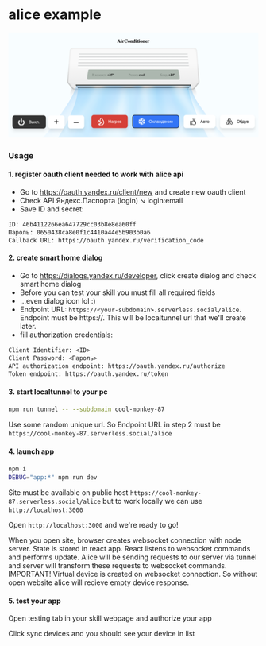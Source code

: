 # alice example

![example](./docs/assets/example.png "Example")

### Usage

#### 1. register oauth client needed to work with alice api

- Go to https://oauth.yandex.ru/client/new and create new oauth client
- Check API Яндекс.Паспорта (login) ↘︎ login:email
- Save ID and secret:

```text
ID: 46b4112266ea647729cc03b8e8ea60ff
Пароль: 0650438ca8e0f1c4410a44e5b903b0a6
Callback URL: https://oauth.yandex.ru/verification_code
```

#### 2. create smart home dialog

- Go to https://dialogs.yandex.ru/developer, click create dialog and check smart home dialog
- Before you can test your skill you must fill all required fields
- ...even dialog icon lol :)
- Endpoint URL: `https://<your-subdomain>.serverless.social/alice`. Endpoint must be https://. This will be localtunnel url that we'll create later.
- fill authorization credentials:

```text
Client Identifier: <ID>
Client Password: <Пароль>
API authorization endpoint: https://oauth.yandex.ru/authorize
Token endpoint: https://oauth.yandex.ru/token
```

#### 3. start localtunnel to your pc

```bash
npm run tunnel -- --subdomain cool-monkey-87
```

Use some random unique url. So Endpoint URL in step 2 must be `https://cool-monkey-87.serverless.social/alice`

#### 4. launch app

```bash
npm i
DEBUG="app:*" npm run dev
```

Site must be available on public host `https://cool-monkey-87.serverless.social/alice` but to work locally we can use `http://localhost:3000`

Open `http://localhost:3000` and we're ready to go!

When you open site, browser creates websocket connection with node server. State is stored in react app. React listens to websocket commands and performs update. Alice will be sending requests to our server via tunnel and server will transform these requests to websocket commands. IMPORTANT! Virtual device is created on websocket connection. So without open website alice will recieve empty device response.

#### 5. test your app

Open testing tab in your skill webpage and authorize your app

Click sync devices and you should see your device in list
